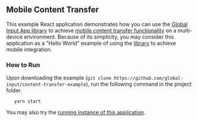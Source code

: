 ## Mobile Content Transfer
This example React application demonstrates how you can use the [Global Input App library](https://github.com/global-input/global-input-react) to achieve [mobile content transfer functionality](https://globalinput.co.uk/global-input-app/mobile-content-transfer) on a multi-device environment. Because of its simplicity, you may  consider this application as a "Hello World" example of using the [library](https://github.com/global-input/global-input-react) to achieve mobile integration.

### How to Run
Upon downloading the example (```git clone https://github.com/global-input/content-transfer-example```), run the following command in the project folder.
```
   yarn start
```

You may also try the [running instance of this application](https://globalinput.co.uk/global-input-app/content-transfer). 
   
